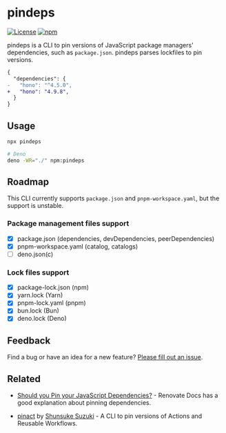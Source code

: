 # pindeps

[![License](https://img.shields.io/github/license/ryuapp/pindeps?labelColor=171717&color=39b54a&label=License)](https://github.com/ryuapp/pindeps/blob/main/LICENSE)
[![npm](https://img.shields.io/npm/v/pindeps?labelColor=171717&color=39b54a)](https://www.npmjs.com/package/pindeps)

pindeps is a CLI to pin versions of JavaScript package managers' dependencies, such as `package.json`. pindeps parses lockfiles to pin versions.

```diff
{
  "dependencies": {
-   "hono": "^4.5.0",
+   "hono": "4.9.8",
  }
}
```

## Usage

```sh
npx pindeps

# Deno
deno -WR="./" npm:pindeps
```

## Roadmap

This CLI currently supports `package.json` and `pnpm-workspace.yaml`, but the support is unstable.

### Package management files support

- [x] package.json (dependencies, devDependencies, peerDependencies)
- [x] pnpm-workspace.yaml (catalog, catalogs)
- [ ] deno.json(c)

### Lock files support

- [x] package-lock.json (npm)
- [x] yarn.lock (Yarn)
- [x] pnpm-lock.yaml (pnpm)
- [x] bun.lock (Bun)
- [x] deno.lock (Deno)

## Feedback

Find a bug or have an idea for a new feature? [Please fill out an issue](https://github.com/ryuapp/pindeps/issues/new).

## Related

- [Should you Pin your JavaScript Dependencies?](https://docs.renovatebot.com/dependency-pinning/) - Renovate Docs has a good explanation about pinning dependencies.

- [pinact](https://github.com/suzuki-shunsuke/pinact) by [Shunsuke Suzuki](https://github.com/suzuki-shunsuke) - A CLI to pin versions of Actions and Reusable Workflows.
